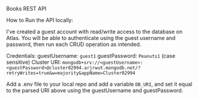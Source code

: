 Books REST API

How to Run the API locally:

I've created a guest account with read/write access to the database on Atlas. You will be able to authenticate using the guest username and password, then run each CRUD operation as intended. 

Credentials:
guestUsername: `guest1`
guestPassword: `Peanuts1` (case sensitive)
Cluster URI: `mongodb+srv://<guestUsername>:<guestPassword>@cluster02994.arjrwut.mongodb.net/?retryWrites=true&w=majority&appName=Cluster02994`

Add a .env file to your local repo and add a variable `DB_URI`, and set it equal to the parsed URI above using the guestUsername and guestPassword.

